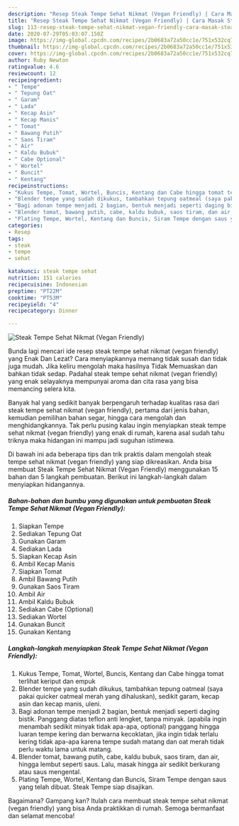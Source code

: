 ```yaml
---
description: "Resep Steak Tempe Sehat Nikmat (Vegan Friendly) | Cara Masak Steak Tempe Sehat Nikmat (Vegan Friendly) Yang Paling Enak"
title: "Resep Steak Tempe Sehat Nikmat (Vegan Friendly) | Cara Masak Steak Tempe Sehat Nikmat (Vegan Friendly) Yang Paling Enak"
slug: 113-resep-steak-tempe-sehat-nikmat-vegan-friendly-cara-masak-steak-tempe-sehat-nikmat-vegan-friendly-yang-paling-enak
date: 2020-07-29T05:03:07.150Z
image: https://img-global.cpcdn.com/recipes/2b0683a72a50cc1e/751x532cq70/steak-tempe-sehat-nikmat-vegan-friendly-foto-resep-utama.jpg
thumbnail: https://img-global.cpcdn.com/recipes/2b0683a72a50cc1e/751x532cq70/steak-tempe-sehat-nikmat-vegan-friendly-foto-resep-utama.jpg
cover: https://img-global.cpcdn.com/recipes/2b0683a72a50cc1e/751x532cq70/steak-tempe-sehat-nikmat-vegan-friendly-foto-resep-utama.jpg
author: Ruby Newton
ratingvalue: 4.6
reviewcount: 12
recipeingredient:
- " Tempe"
- " Tepung Oat"
- " Garam"
- " Lada"
- " Kecap Asin"
- " Kecap Manis"
- " Tomat"
- " Bawang Putih"
- " Saos Tiram"
- " Air"
- " Kaldu Bubuk"
- " Cabe Optional"
- " Wortel"
- " Buncit"
- " Kentang"
recipeinstructions:
- "Kukus Tempe, Tomat, Wortel, Buncis, Kentang dan Cabe hingga tomat terlihat keriput dan empuk"
- "Blender tempe yang sudah dikukus, tambahkan tepung oatmeal (saya pakai quicker oatmeal merah yang dihaluskan), sedikit garam, kecap asin dan kecap manis, uleni."
- "Bagi adonan tempe menjadi 2 bagian, bentuk menjadi seperti daging bistik. Panggang diatas teflon anti lengket, tanpa minyak. (apabila ingin menambah sedikit minyak tidak apa-apa, optional) panggang hingga luaran tempe kering dan berwarna kecoklatan, jika ingin tidak terlalu kering tidak apa-apa karena tempe sudah matang dan oat merah tidak perlu waktu lama untuk matang."
- "Blender tomat, bawang putih, cabe, kaldu bubuk, saos tiram, dan air, hingga lembut seperti saus. Lalu, masak hingga air sedikit berkurang atau saus mengental."
- "Plating Tempe, Wortel, Kentang dan Buncis, Siram Tempe dengan saus yang telah dibuat. Steak Tempe siap disajikan."
categories:
- Resep
tags:
- steak
- tempe
- sehat

katakunci: steak tempe sehat 
nutrition: 151 calories
recipecuisine: Indonesian
preptime: "PT22M"
cooktime: "PT53M"
recipeyield: "4"
recipecategory: Dinner

---
```



![Steak Tempe Sehat Nikmat (Vegan Friendly)](https://img-global.cpcdn.com/recipes/2b0683a72a50cc1e/751x532cq70/steak-tempe-sehat-nikmat-vegan-friendly-foto-resep-utama.jpg)

Bunda lagi mencari ide resep steak tempe sehat nikmat (vegan friendly) yang Enak Dan Lezat? Cara menyiapkannya memang tidak susah dan tidak juga mudah. Jika keliru mengolah maka hasilnya Tidak Memuaskan dan bahkan tidak sedap. Padahal steak tempe sehat nikmat (vegan friendly) yang enak selayaknya mempunyai aroma dan cita rasa yang bisa memancing selera kita.

Banyak hal yang sedikit banyak berpengaruh terhadap kualitas rasa dari steak tempe sehat nikmat (vegan friendly), pertama dari jenis bahan, kemudian pemilihan bahan segar, hingga cara mengolah dan menghidangkannya. Tak perlu pusing kalau ingin menyiapkan steak tempe sehat nikmat (vegan friendly) yang enak di rumah, karena asal sudah tahu triknya maka hidangan ini mampu jadi suguhan istimewa.




Di bawah ini ada beberapa tips dan trik praktis dalam mengolah steak tempe sehat nikmat (vegan friendly) yang siap dikreasikan. Anda bisa membuat Steak Tempe Sehat Nikmat (Vegan Friendly) menggunakan 15 bahan dan 5 langkah pembuatan. Berikut ini langkah-langkah dalam menyiapkan hidangannya.

<!--inarticleads1-->

##### Bahan-bahan dan bumbu yang digunakan untuk pembuatan Steak Tempe Sehat Nikmat (Vegan Friendly):

1. Siapkan  Tempe
1. Sediakan  Tepung Oat
1. Gunakan  Garam
1. Sediakan  Lada
1. Siapkan  Kecap Asin
1. Ambil  Kecap Manis
1. Siapkan  Tomat
1. Ambil  Bawang Putih
1. Gunakan  Saos Tiram
1. Ambil  Air
1. Ambil  Kaldu Bubuk
1. Sediakan  Cabe (Optional)
1. Sediakan  Wortel
1. Gunakan  Buncit
1. Gunakan  Kentang




<!--inarticleads2-->

##### Langkah-langkah menyiapkan Steak Tempe Sehat Nikmat (Vegan Friendly):

1. Kukus Tempe, Tomat, Wortel, Buncis, Kentang dan Cabe hingga tomat terlihat keriput dan empuk
1. Blender tempe yang sudah dikukus, tambahkan tepung oatmeal (saya pakai quicker oatmeal merah yang dihaluskan), sedikit garam, kecap asin dan kecap manis, uleni.
1. Bagi adonan tempe menjadi 2 bagian, bentuk menjadi seperti daging bistik. Panggang diatas teflon anti lengket, tanpa minyak. (apabila ingin menambah sedikit minyak tidak apa-apa, optional) panggang hingga luaran tempe kering dan berwarna kecoklatan, jika ingin tidak terlalu kering tidak apa-apa karena tempe sudah matang dan oat merah tidak perlu waktu lama untuk matang.
1. Blender tomat, bawang putih, cabe, kaldu bubuk, saos tiram, dan air, hingga lembut seperti saus. Lalu, masak hingga air sedikit berkurang atau saus mengental.
1. Plating Tempe, Wortel, Kentang dan Buncis, Siram Tempe dengan saus yang telah dibuat. Steak Tempe siap disajikan.




Bagaimana? Gampang kan? Itulah cara membuat steak tempe sehat nikmat (vegan friendly) yang bisa Anda praktikkan di rumah. Semoga bermanfaat dan selamat mencoba!
